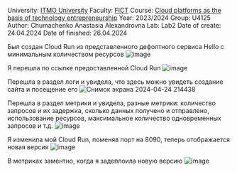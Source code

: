 University: [ITMO University](https://itmo.ru/ru/)
Faculty: [FICT](https://ftmi.itmo.ru/)
Course: [Cloud platforms as the basis of technology entrepreneurship](https://itmo-ict-faculty.github.io/cloud-platforms-as-the-basis-of-technology-entrepreneurship/) 
Year: 2023/2024
Group: U4125
Author: Chumachenko Anastasia Alexandrovna
Lab: Lab2
Date of create: 24.04.2024
Date of finished: 26.04.2024

Был создан Cloud Run из представленного дефолтного сервиса Hello с минимальным количеством ресурсов
![image](https://github.com/Turmalyne/2023_2024-cloud-platforms-as-the-basis-of-technology-entrepreneurship-U4125-chumachenko_a_a/assets/164026253/769f4bd4-cf07-4f33-aac5-a933f6551a1e)

Я перешла по ссылке предоставленной Cloud Run
![image](https://github.com/Turmalyne/2023_2024-cloud-platforms-as-the-basis-of-technology-entrepreneurship-U4125-chumachenko_a_a/assets/164026253/dbbee718-be40-4652-ac45-587ce7b97e57)

Перешла в раздел логи и увидела, что здесь можно увидеть создание сайта и посещение его
![Снимок экрана 2024-04-24 214438](https://github.com/Turmalyne/2023_2024-cloud-platforms-as-the-basis-of-technology-entrepreneurship-U4125-chumachenko_a_a/assets/164026253/c2badf77-3f1e-4330-a48f-fcf3abe5f160)

Перешла в раздел метрики и увидела, разные метрики: количество запросов и их задержка, сколько данных получено и отправлено, использование ресурсов, максимальное количество одновременных запросов и т.д.
![image](https://github.com/Turmalyne/2023_2024-cloud-platforms-as-the-basis-of-technology-entrepreneurship-U4125-chumachenko_a_a/assets/164026253/e653d3f6-3c02-494c-bedc-0a7e73cd6b66)

Я изменила мой Cloud Run, поменяв порт на 8090, теперь отображается новая версия
![image](https://github.com/Turmalyne/2023_2024-cloud-platforms-as-the-basis-of-technology-entrepreneurship-U4125-chumachenko_a_a/assets/164026253/95b74509-b50f-42b0-ae7b-09f2acac9a52)
 
В метриках заментно, когда я задеплоила новую версию
![image](https://github.com/Turmalyne/2023_2024-cloud-platforms-as-the-basis-of-technology-entrepreneurship-U4125-chumachenko_a_a/assets/164026253/e7a2c0eb-de99-41dc-900b-d7423139afaf)

